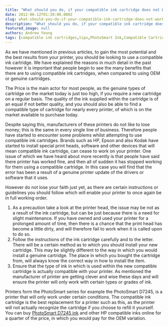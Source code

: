 ```yaml
---
title: "What should you do, if your compatible ink cartridge does not Work?"
date: 2012-06-12T01:39:00.000Z
slug: what-should-you-do-if-your-compatible-ink-cartridge-does-not-work
description: "What should you do, if your compatible ink cartridge does not Work?"
featured_image: null
authors: Andrew Yeung
tags: [compatible ink cartridges,tips,PhotoSmart Ink,Compatible Cartridges]
---
```


As we have mentioned in previous articles, to gain the most potential and the best results from your printer, you should be looking to use a compatible ink cartridge. We have explained the reasons in much detail in the past however it is important that people begin to see the many benefits that there are to using compatible ink cartridges, when compared to using OEM or genuine cartridges. 

The Price is the main actor for most people, as the genuine types of cartridge on the market today is just too high, if you require a new cartridge on a regular basis. The quality of the ink supplied within the cartridge is of an equal if not better quality, and you should also be able to find a compatible type of cartridge for nearly every printer, of which is on the market available to purchase today. 

Despite saying this, manufacturers of these printers do not like to lose money; this is the same in every single line of business. Therefore people have started to encounter some problems whilst attempting to use compatible ink cartridges. Brands such as HP, Epson and also Kodak have started to install special print heads, software and other devices that will mean compatible ink cartridge, can cease to work on your printer. One issue of which we have heard about more recently is that people have said there printer has worked fine, and then all of sudden it has stopped working for them using a compatible cartridge. In this case you will find that the error has been a result of a genuine printer update of the drivers or software that it uses. 

However do not lose your faith just yet, as there are certain instructions or guidelines you should follow which will enable your printer to once again be in full working order. 

1. As a precaution take a look at the printer head, the issue may be not as a result of the ink cartridge, but can be just because there is a need for slight maintenance. If you have owned and used your printer for a prolonged amount of time, then there is a chance that the print head has become a little dirty, and will therefore fail to work when it is called upon to do so.
2. Follow the instructions of the ink cartridge carefully and to the letter. There will be a certain method as to which you should install your new cartridge. This may be slightly different to the way in which you would install a genuine cartridge. The place in which you bought the cartridge from, will always know the correct way in how to install the item.
3. Ensure that the type of ink in which is used within the new compatible cartridge is actually compatible with your printer. As mentioned the manufacturer of printer are getting clever and wise these days and will ensure the printer will only work with certain types or grades of ink.

Printers form the PhotoSmart series for example the PhotoSmart D7245, is a printer that will only work under certain conditions. The compatible ink cartridge is the best replacement for a printer such as this, as the printer will not actually recognize the cartridge if you choose to refill it yourself. You can buy [PhotoSmart D7245 ink](https://www.comboink.com/hp-photosmart-d7245-printer-ink-cartridges) and other HP compatible inks online for a quarter of the price, in which you would pay for the OEM variation.